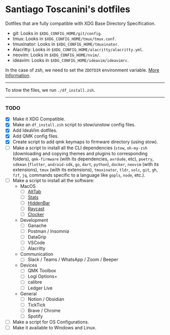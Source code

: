 # Santiago Toscanini's dotfiles

Dotfiles that are fully compatible with XDG Base Directory Specification.

- git: Looks in `$XDG_CONFIG_HOME/git/config`.
- tmux: Looks in `$XDG_CONFIG_HOME/tmux/tmux.conf`.
- tmuxinator: Looks in `$XDG_CONFIG_HOME/tmuxinator`.
- Alacritty: Looks in `$XDG_CONFIG_HOME/alacritty/alacritty.yml`.
- neovim: Looks in `$XDG_CONFIG_HOME/nvim/`.
- ideavim: Looks in `$XDG_CONFIG_HOME/ideavim/ideavimrc`.

In the case of zsh, we need to set the `ZDOTDIR` environment variable. [More Information](https://github.com/santiagotoscanini/dotfiles/tree/main/zsh#setup).

---

To stow the files, we run `./df_install.zsh`.

---

### TODO

- [x] Make it XDG Compatible.
- [x] Make an `df_install.zsh` script to stow/unstow config files.
- [x] Add IdeaVim dotfiles.
- [x] Add QMK config files.
- [x] Create script to add qmk keymaps to firmware directory (using stow).
- [ ] Make a script to install all the CLI dependencies (`stow`, `oh-my-zsh` (downloading and copying themes and plugins to corresponding folders), `qmk-firmware` (with its dependencies, `avrdude`, etc), `poetry`, `sdkman` (`flutter`, `android-sdk`, `go`, `dart`, `python`), `docker`, `neovim` (with its extensions), `tmux` (with its extensions), `tmuxinator`, `tldr`, `solc`, `git`, `gh`, `fzf`, `jq`, commands specific to a language like `gopls`, `node`, etc.).
- [ ] Make a script to install all the software:
  * MacOS
    - [ ] [AltTab](https://alt-tab-macos.netlify.app)
    - [ ] [Stats](https://github.com/exelban/stats)
    - [ ] [HiddenBar](https://github.com/dwarvesf/hidden)
    - [ ] [Raycast](https://www.raycast.com)
    - [ ] [Clocker](https://apps.apple.com/us/app/clocker/id1056643111)
  * Development
    - [ ] Ganache
    - [ ] Postman / Insomnia
    - [ ] DataGrip
    - [ ] VSCode
    - [ ] Alacritty
  * Communication
    - [ ] Slack / Teams / WhatsApp / Zoom / Beeper
  * Devices
    - [ ] QMK Toolbox
    - [ ] Logi Options+
    - [ ] calibre
    - [ ] Ledger Live
  * General
    - [ ] Notion / Obsidian
    - [ ] TickTick
    - [ ] Brave / Chrome
    - [ ] Spotify
- [ ] Make a script for OS Configurations.
- [ ] Make it available to Windows and Linux.
